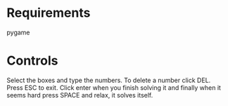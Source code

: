# Requirements
pygame

# Controls
Select the boxes and type the numbers. To delete a number click DEL. Press ESC to exit. Click enter when you finish solving it and finally when it seems hard press SPACE and relax, it solves itself.
